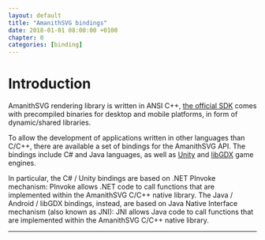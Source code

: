 ```yaml
---
layout: default
title: "AmanithSVG bindings"
date: 2018-01-01 08:00:00 +0100
chapter: 0
categories: [binding]
---
```


# Introduction

AmanithSVG rendering library is written in ANSI C++, [the official SDK](http://github.com/Mazatech/amanithsvg-sdk) comes with precompiled binaries for desktop and mobile platforms, in form of dynamic/shared libraries.

To allow the development of applications written in other languages than C/C++, there are available a set of bindings for the AmanithSVG API. The bindings include C# and Java languages, as well as [Unity](https://unity3d.com/) and [libGDX](https://libgdx.com/) game engines.

In particular, the C# / Unity bindings are based on .NET PInvoke mechanism: PInvoke allows .NET code to call functions that are implemented within the AmanithSVG C/C++ native library. The Java / Android / libGDX bindings, instead, are based on Java Native Interface mechanism (also known as JNI): JNI allows Java code to call functions that are implemented within the AmanithSVG C/C++ native library.

---
